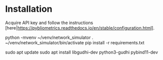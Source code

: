 # Installation

Acquire API key and follow the instructions [here|https://pybliometrics.readthedocs.io/en/stable/configuration.html].

python -mvenv ~/venv/network_simulator
. ~/venv/network_simulator/bin/activate
pip install -r requirements.txt

sudo apt update
sudo apt install libgudhi-dev python3-gudhi pybind11-dev
